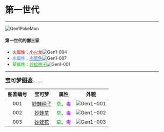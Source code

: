 # 第一世代

---

![Gen1PokeMon](/images/PokeMons/InitialPokeMon/gen1.jpg)

<h4>第一世代的御三家</h4>

* <font color="#E40000">火属性：</font>[<font color="#E40000">小火龙</font>](/lang/zh-CN/illustration/gen1.md "小火龙")![Gen1-004](/images/PokeMons/Gen1/004.gif "小火龙")<br>
* <font color="#2B80FF">水属性：</font>[<font color="#2B80FF">杰尼龟</font>](/lang/zh-CN/illustration/gen1.md "杰尼龟")![Gen1-007](/images/PokeMons/Gen1/007.gif "杰尼龟")<br>
* <font color="#00C000">草属性：</font>[<font color="#00C000">妙蛙种子</font>](/lang/zh-CN/illustration/gen1.md "妙蛙种子")![Gen1-001](/images/PokeMons/Gen1/001.gif "妙蛙种子")<br>

---

<font size="4"><b>宝可梦图鉴</b></font><font size="1" color="#A9A9A9"><sub><i>第一世代</i></sub></font>

|图鉴编号|宝可梦|属性|外貌|
|:---:|:---:|:---:|:---:|
|001|[妙蛙种子](/lang/zh-CN/illustration/gen1.md "妙蛙种子")|<font color="#00C000">草</font>、<font color="#A000E0">毒</font>|![Gen1-001](/images/PokeMons/Gen1/001.gif "妙蛙种子")|
|002|[妙蛙草](/lang/zh-CN/illustration/gen1.md "妙蛙草")|<font color="#00C000">草</font>、<font color="#A000E0">毒</font>|![Gen1-002](/images/PokeMons/Gen1/002.gif "妙蛙草")|
|003|[妙蛙花](/lang/zh-CN/illustration/gen1.md "妙蛙花")|<font color="#00C000">草</font>、<font color="#A000E0">毒</font>|![Gen1-003](/images/PokeMons/Gen1/003.gif "妙蛙花")|
